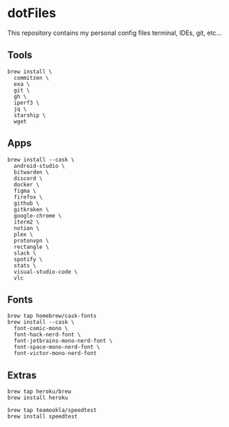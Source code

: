 # dotFiles
This repository contains my personal config files terminal, IDEs, git, etc...

## Tools

```
brew install \
  commitzen \
  exa \
  git \
  gh \
  iperf3 \
  jq \
  starship \
  wget
```

## Apps

```
brew install --cask \
  android-studio \
  bitwarden \
  discord \
  docker \
  figma \
  firefox \
  github \
  gitkraken \
  google-chrome \
  iterm2 \
  notion \
  plex \
  protonvpn \
  rectangle \
  slack \
  spotify \
  stats \
  visual-studio-code \
  vlc
```

## Fonts

```
brew tap homebrew/cask-fonts
brew install --cask \
  font-comic-mono \
  font-hack-nerd-font \
  font-jetbrains-mono-nerd-font \
  font-space-mono-nerd-font \
  font-victor-mono-nerd-font
```


## Extras

```
brew tap heroku/brew
brew install heroku

brew tap teamookla/speedtest
brew install speedtest
```